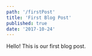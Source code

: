 ```yaml
---
path: '/firstPost'
title: 'First Blog Post'
published: true
date: '2017-10-24'
---
```


Hello! This is our first blog post.
